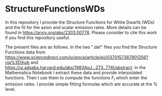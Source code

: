 # StructureFunctionsWDs
In this repository I provide the Structure Functions for White Dwarfs (WDs) and the fit for the axion and scalar emission rates. More details can be found in https://arxiv.org/abs/2303.00778. Please consider to cite this work if you find this repository useful.

The present files are as follows. In the two ".dat" files you find the Structure Functions data from https://www.sciencedirect.com/science/article/pii/0370157387901256?via%3Dihub and https://ui.adsabs.harvard.edu/abs/1983ApJ...273..774I/abstract. In the Mathematica Notebook I extract these data and provide interpolated functions. Then I use them to compute the functions $F_{i}$ which enter the emission rates. I provide simple fitting formulas which are accurate at the % level.
